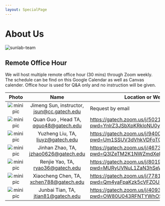 ```yaml
---
layout: SpecialPage
---
```

# About Us

<!--[sunlab-team](images/avatar/aboutus.jpg "Sunlab team")-->

![sunlab-team](images/avatar/aboutus.jpg "Sunlab team")

## Remote Office Hour

We will host multiple remote office hour (30 mins) through Zoom weekly. The schedule can be find on this Google Calendar as well as Canvas calender. Office hour is used for Q&A only and no instruction will be given.

| Photo| Name| Location or Web Link |
| :-------------: | :-------------: | --------------------------------------------------------------------------------------|
|![minipic](images/avatar/Jimeng.png)   |  Jimeng Sun, instructor, jsun@cc.gatech.edu    |       Request by email         |
|![minipic](images/avatar/quanguo.jpg) | Quan Guo ,  Head TA, qguo48@gatech.edu | <https://gatech.zoom.us/j/5021978057?pwd=YnlrZ3JSbXpKRkloNU0yMXdPbEFxdz09> |
|![minipic](images/avatar/Yuzheng.jpeg) | Yuzheng Liu, TA, liuyz@gatech.edu   |  <https://gatech.zoom.us/j/9400574255?pwd=Um1SSUV3dVhkVDFoT0VLOHh5VTluZz09> |
|![minipic](images/avatar/Jinhan.jpg) | Jinhan Zhao, TA, jzhao0626@gatech.edu   | <https://gatech.zoom.us/j/4673097357?pwd=Q3lZeTM2K1NWZmdXekV4NGVUbmpzZz09> |
|![minipic](images/avatar/Renjie.jpg) | Renjie Yao, TA, ryao36@gatech.edu    |  <https://gatech.zoom.us/j/8019952381?pwd=MURyUVNuL1ZaN3hSeWEveTdVTUd2dz09> |
|![minipic](images/avatar/xiaocheng.jpg) | Xiaocheng Chen, TA, xchen788@gatech.edu   |  <https://gatech.zoom.us/j/7781618921?pwd=Qm4yaFpaKzk5cVFZOUNQMEpORjBPUT09> |
|![minipic](images/avatar/Junbai.jpg) | Junbai Tian, TA, jtian81@gatech.edu    | <https://gatech.zoom.us/j/4093798538?pwd=OW80U043RFNTYWhOSzBBLzhmdUpLQT09> |

